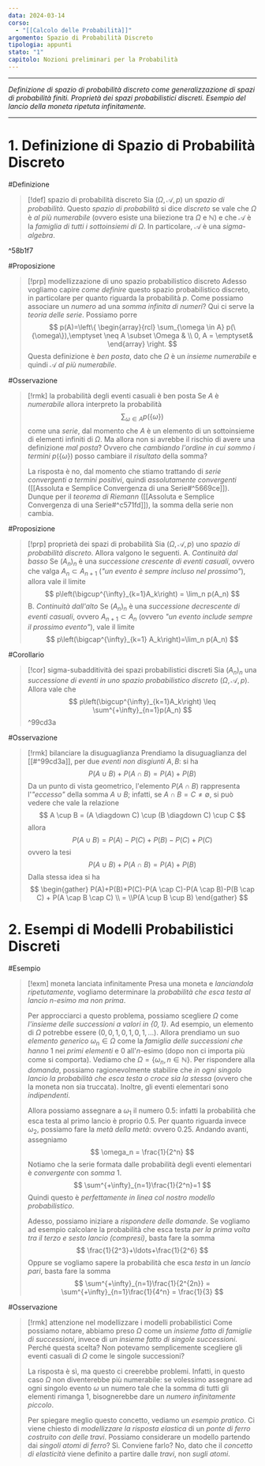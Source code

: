 ```yaml
---
data: 2024-03-14
corso:
  - "[[Calcolo delle Probabilità]]"
argomento: Spazio di Probabilità Discreto
tipologia: appunti
stato: "1"
capitolo: Nozioni preliminari per la Probabilità
---
```

- - -
*Definizione di spazio di probabilità discreto come generalizzazione di spazi di probabilità finiti. Proprietà dei spazi probabilistici discreti. Esempio del lancio della moneta ripetuta infinitamente.*
- - -
# 1. Definizione di Spazio di Probabilità Discreto
#Definizione 
> [!def] spazio di probabilità discreto
> Sia $(\Omega, \mathcal{A}, p)$ un *spazio di probabilità*. Questo *spazio di probabilità* si dice *discreto* se vale che $\Omega$ è *al più numerabile* (ovvero esiste una biiezione tra $\Omega$ e $\mathbb{N}$) e che $\mathcal{A}$ è la *famiglia di tutti i sottoinsiemi di* $\Omega$. In particolare, $\mathcal{A}$ è una *sigma-algebra*.

^58b1f7

#Proposizione 
> [!prp] modellizzazione di uno spazio probabilistico discreto
> Adesso vogliamo capire *come definire* questo spazio probabilistico discreto, in particolare per quanto riguarda la probabilità $p$. Come possiamo associare un *numero* ad una *somma infinita di numeri*? Qui ci serve la *teoria delle serie*. Possiamo porre
> $$
> p(A)=\left\{ \begin{array}{rcl} \sum_{\omega \in A} p(\{\omega\}),\emptyset \neq A \subset \Omega & \\  0, A = \emptyset& \end{array} \right.
> $$
> Questa definizione è *ben posta*, dato che $\Omega$ è un *insieme numerabile* e quindi $\mathcal{A}$ *al più numerabile*.

#Osservazione 
> [!rmk] la probabilità degli eventi casuali è ben posta
> Se $A$ è *numerabile* allora interpreto la probabilità
> $$
> \sum_{\omega \in A}p(\{\omega\})
> $$
> come una *serie*, dal momento che $A$ è un elemento di un sottoinsieme di elementi infiniti di $\Omega$.
> Ma allora non si avrebbe il rischio di avere una definizione *mal posta*? Ovvero che *cambiando l'ordine in cui sommo i termini* $p(\{\omega\})$ posso cambiare il *risultato* della somma?
> 
> La risposta è no, dal momento che stiamo trattando di *serie convergenti a termini positivi*, quindi *assolutamente convergenti* ([[Assoluta e Semplice Convergenza di una Serie#^5669ce]]). Dunque per il *teorema di Riemann* ([[Assoluta e Semplice Convergenza di una Serie#^c571fd]]), la somma della serie non cambia.

#Proposizione 
> [!prp] proprietà dei spazi di probabilità
> Sia $(\Omega, \mathcal{A}, p)$ uno *spazio di probabilità discreto*. Allora valgono le seguenti.
> A. *Continuità dal basso*
> Se $(A_n)_n$ è una *successione crescente di eventi casuali*, ovvero che valga $A_n \subset A_{n+1}$ (*"un evento è sempre incluso nel prossimo"*), allora vale il limite
> $$
> p\left(\bigcup^{\infty}_{k=1}A_k\right) = \lim_n p(A_n)
> $$
> B. *Continuità dall'alto*
> Se $(A_n)_n$ è una *successione decrescente di eventi casuali*, ovvero $A_{n+1} \subset A_n$ (ovvero *"un evento include sempre il prossimo evento"*), vale il limite
> $$
> p\left(\bigcap^{\infty}_{k=1} A_k\right)=\lim_n p(A_n)
> $$

#Corollario 
> [!cor] sigma-subadditività dei spazi probabilistici discreti
> Sia $(A_n)_n$ una *successione di eventi in uno spazio probabilistico discreto* $(\Omega, \mathcal{A}, p)$. Allora vale che
> $$
> p\left(\bigcup^{\infty}_{k=1}A_k\right) \leq \sum^{+\infty}_{n=1}p(A_n)
> $$
^99cd3a

#Osservazione 
> [!rmk] bilanciare la disuguaglianza
> Prendiamo la disuguaglianza del [[#^99cd3a]], per due *eventi non disgiunti* $A, B$: si ha
> $$
> P(A \cup B)+P(A \cap B)=P(A)+P(B)
> $$
> Da un punto di vista geometrico, l'elemento $P(A \cap B)$ rappresenta l'*"eccesso"* della somma $A\cup B$; infatti, se $A \cap B = C \neq \emptyset$, si può vedere che vale la relazione
> $$
> A \cup B = (A \diagdown C) \cup (B \diagdown C) \cup C
> $$
> allora
> $$
> P(A \cup B) = P(A)-P(C)+P(B)-P(C)+P(C)
> $$
> ovvero la tesi
> $$
> P(A \cup B)+P(A \cap B) = P(A) + P(B)
> $$
> Dalla stessa idea si ha 
> $$
> \begin{gather}
> P(A)+P(B)+P(C)-P(A \cap C)-P(A \cap B)-P(B \cap C) + P(A \cap B \cap C) \\ =  \\P(A \cup B \cup B)
> \end{gather}
> $$

# 2. Esempi di Modelli Probabilistici Discreti
#Esempio 
> [!exm] moneta lanciata infinitamente
> Presa una moneta e *lanciandola ripetutamente*, vogliamo determinare la *probabilità che esca testa al lancio $n$-esimo ma non prima*.
>  
> Per approcciarci a questo problema, possiamo scegliere $\Omega$ come *l'insieme delle successioni a valori in $\{0, 1\}$*. Ad esempio, un elemento di $\Omega$ potrebbe essere $(0,0,1,0,1,0,1,\ldots)$.
> Allora prendiamo un suo *elemento generico* $\omega_n \in \Omega$ come la *famiglia delle successioni che hanno* $1$ nei *primi elementi* e $0$ all'$n$-esimo (dopo non ci importa più come si comporta).
> Vediamo che $\Omega = \{\omega_n, n \in \mathbb{N}\}$.
> Per rispondere alla *domanda*, possiamo ragionevolmente stabilire che *in ogni singolo lancio la probabilità che esca testa o croce sia la stessa* (ovvero che la moneta non sia truccata). Inoltre, gli eventi elementari sono *indipendenti*.
> 
> Allora possiamo assegnare a $\omega_1$ il numero $0.5$: infatti la probabilità che esca testa al primo lancio è proprio $0.5$. Per quanto riguarda invece $\omega_2$, possiamo fare la *metà della metà*: ovvero $0.25$. Andando avanti, assegniamo
> $$
> \omega_n = \frac{1}{2^n}
> $$
> Notiamo che la serie formata dalle probabilità degli eventi elementari è *convergente* con *somma* $1$. 
> $$
> \sum^{+\infty}_{n=1}\frac{1}{2^n}=1
> $$
> Quindi questo è *perfettamente in linea col nostro modello probabilistico*. 
> 
> Adesso, possiamo iniziare a *rispondere delle domande*. Se vogliamo ad esempio calcolare la probabilità che esca testa *per la prima volta tra il terzo e sesto lancio (compresi)*, basta fare la somma
> $$
> \frac{1}{2^3}+\ldots+\frac{1}{2^6}
> $$
> Oppure se vogliamo sapere la probabilità che esca *testa* in un *lancio pari*, basta fare la somma
> $$
> \sum^{+\infty}_{n=1}\frac{1}{2^{2n}} = \sum^{+\infty}_{n=1}\frac{1}{4^n} = \frac{1}{3}
> $$

#Osservazione 
> [!rmk] attenzione nel modellizzare i modelli probabilistici
> Come possiamo notare, abbiamo preso $\Omega$ come un *insieme fatto di famiglie di successioni*, invece di *un insieme fatto di singole successioni*. Perché questa scelta? Non potevamo semplicemente scegliere gli eventi casuali di $\Omega$ come le singole successioni?
> 
> La risposta è sì, ma questo ci creerebbe problemi. Infatti, in questo caso $\Omega$ non diventerebbe più numerabile: se volessimo assegnare ad ogni singolo evento $\omega$ un numero tale che la somma di tutti gli elementi rimanga $1$, bisognerebbe dare un *numero infinitamente piccolo*.
> 
> Per spiegare meglio questo concetto, vediamo un *esempio pratico*. Ci viene chiesto di *modellizzare la risposta elastica* di un *ponte di ferro costruito con delle travi*. Possiamo considerare un modello partendo dai *singoli atomi di ferro*? Sì. Conviene farlo? No, dato che il *concetto di elasticità* viene definito a partire dalle *travi*, non *sugli atomi*.
